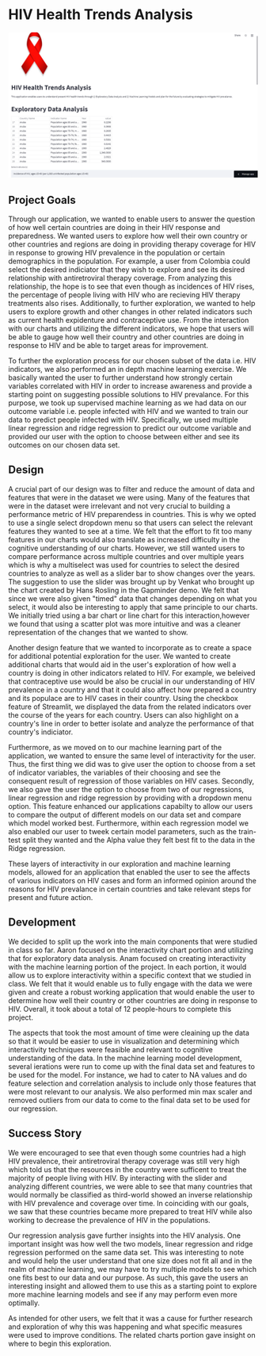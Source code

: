 # HIV Health Trends Analysis

![A screenshot of your application. Could be a GIF.](HIVHealthTrends_Screenshot1.png)

## Project Goals

Through our application, we wanted to enable users to answer the question of how well certain countries are doing in their HIV response and preparedness. We wanted users to explore how well their own country or other countries and regions are doing in providing therapy coverage for HIV in response to growing HIV prevalence in the population or certain demographics in the population. For example, a user from Colombia could select the desired indiciator that they wish to explore and see its desired relationship with antiretroviral therapy coverage. From analyzing this relationship, the hope is to see that even though as incidences of HIV rises, the percentage of people living with HIV who are recieving HIV therapy treatments also rises. Additionally, to further exploration, we wanted to help users to explore growth and other changes in other related indicators such as current health expidenture and contraceptive use. From the interaction with our charts and utilizing the different indicators, we hope that users will be able to gauge how well their country and other countries are doing in response to HIV and be able to target areas for improvement.

To further the exploration process for our chosen subset of the data i.e. HIV indicators, we also performed an in depth machine learning exercise. We basically wanted the user to further understand how strongly certain variables correlated with HIV in order to increase awareness and provide a starting point on suggesting possible solutions to HIV prevalance. For this purpose, we took up supervised machine learning as we had data on our outcome variable i.e. people infected with HIV and we wanted to train our data to predict people infected with HIV. Specifically, we used multiple linear regression and ridge regression to predict our outcome variable and provided our user with the option to choose between either and see its outcomes on our chosen data set. 

## Design

A crucial part of our design was to filter and reduce the amount of data and features that were in the dataset we were using. Many of the features that were in the dataset were irrelevant and not very crucial to building a performance metric of HIV preparendess in countries. This is why we opted to use a single select dropdown menu so that users can select the relevant features they wanted to see at a time. We felt that the effort to fit too many features in our charts would also translate as increased difficulty in the cognitive understanding of our charts. However, we still wanted users to compare performance across multiple countries and over multiple years which is why a multiselect was used for countries to select the desired countries to analyze as well as a slider bar to show changes over the years. The suggestion to use the slider was brought up by Venkat who brought up the chart created by Hans Rosling in the Gapminder demo. We felt that since we were also given "timed" data that changes depending on what you select, it would also be interesting to apply that same principle to our charts. We initially tried using a bar chart or line chart for this interaction,however we found that using a scatter plot was more intuitive and was a cleaner representation of the changes that we wanted to show.

Another design feature that we wanted to incorporate as to create a space for additional potential exploration for the user. We wanted to create additional charts that would aid in the user's exploration of how well a country is doing in other indicators related to HIV. For example, we beleived that contraceptive use would be also be crucial in our understanding of HIV prevalence in a country and that it could also affect how prepared a country and its populace are to HIV cases in their country. Using the checkbox feature of Streamlit, we displayed the data from the related indicators over the course of the years for each country. Users can also highlight on a country's line in order to better isolate  and analyze the performance of that country's indiciator.

Furthermore, as we moved on to our machine learning part of the application, we wanted to ensure the same level of interactivity for the user. Thus, the first thing we did was to give user the option to choose from a set of indicator variables, the variables of their choosing and see the consequent result of regression of those variables on HIV cases. Secondly, we also gave the user the option to choose from two of our regressions, linear regression and ridge regression by providing with a dropdown menu option. This feature enhanced our applications capabilty to allow our users to compare the output of different models on our data set and compare which model worked best. Furthermore, within each regression model we also enabled our user to tweek certain model parameters, such as the train-test split they wanted and the Alpha value they felt best fit to the data in the Ridge regression. 

These layers of interactivity in our exploration and machine learning models, allowed for an application that enabled the user to see the affects of various indicators on HIV cases and form an informed opinion around the reasons for HIV prevalance in certain countries and take relevant steps for present and future action.

## Development

We decided to split up the work into the main components that were studied in class so far. Aaron focused on the interactivity chart portion and utilizing that for exploratory data analysis. Anam focused on creating interactivity with the machine learning portion of the project. In each portion, it would allow us to explore interactivity within a specific context that we studied in class. We felt that it would enable us to fully engage with the data we were given and create a robust working application that would enable the user to determine how well their country or other countries are doing in response to HIV. Overall, it took about a total of 12 people-hours to complete this project. 

The aspects that took the most amount of time were cleaining up the data so that it would be easier to use in visualization and determining which interactivity techniques were feasible and relevant to cognitive understanding of the data. In the machine learning model development, several ierations were run to come up with the final data set and features to be used for the model. For instance, we had to cater to NA values and do feature selection and correlation analysis to include only those features that were most relevant to our analysis. We also performed min max scaler and removed outliers from our data to come to the final data set to be used for our regression.

## Success Story

We were encouraged to see that even though some countries had a high HIV prevalence, their antiretroviral therapy coverage was still very high which told us that the resources in the country were sufficent to treat the majority of people living with HIV. By interacting with the slider and analyzing different countries, we were able to see that many countries that would normally be classified as third-world showed an inverse relationship with HIV prevalence and coverage over time. In coinciding with our goals, we saw that these countries became more prepared to treat HIV while also working to decrease the prevalence of HIV in the populations. 

Our regression analysis gave further insights into the HIV analysis. One important insight was how well the two models, linear regression and ridge regression performed on the same data set. This was interesting to note and would help the user understand that one size does not fit all and in the realm of machine learning, we may have to try multiple models to see which one fits best to our data and our purpose. As such, this gave the users an interesting insight and allowed them to use this as a starting point to explore more machine learning models and see if any may perform even more optimally.


As intended for other users, we felt that it was a cause for further research and exploration of why this was happening and what specific measures were used to improve conditions. The related charts portion gave insight on where to begin this exploration. 


